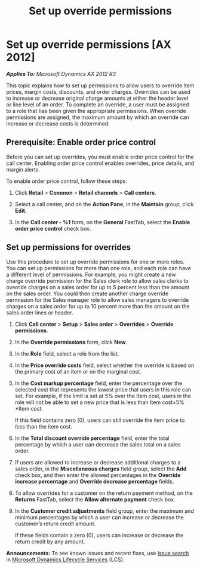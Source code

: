 ﻿---
title: Set up override permissions
TOCTitle: Set up override permissions
ms:assetid: 263c7700-0b0f-4aa0-ba1b-fb3ed17e61f3
ms:mtpsurl: https://technet.microsoft.com/en-us/library/Dn497732(v=AX.60)
ms:contentKeyID: 62221421
ms.date: 07/24/2015
mtps_version: v=AX.60
f1_keywords:
- Forms.MCRPriceOverrideMarkUpGroup
---

# Set up override permissions [AX 2012]


_**Applies To:** Microsoft Dynamics AX 2012 R3_

This topic explains how to set up permissions to allow users to override item prices, margin costs, discounts, and order charges. Overrides can be used to increase or decrease original charge amounts at either the header level or line level of an order. To complete an override, a user must be assigned to a role that has been given the appropriate permissions. When override permissions are assigned, the maximum amount by which an override can increase or decrease costs is determined.

## Prerequisite: Enable order price control

Before you can set up overrides, you must enable order price control for the call center. Enabling order price control enables overrides, price details, and margin alerts.

To enable order price control, follow these steps:

1.  Click **Retail** \> **Common** \> **Retail channels** \> **Call centers**.

2.  Select a call center, and on the **Action Pane**, in the **Maintain** group, click **Edit**.

3.  In the **Call center - %1** form, on the **General** FastTab, select the **Enable order price control** check box.

## Set up permissions for overrides

Use this procedure to set up override permissions for one or more roles. You can set up permissions for more than one role, and each role can have a different level of permissions. For example, you might create a new charge override permission for the Sales clerk role to allow sales clerks to override charges on a sales order for up to 5 percent less than the amount on the sales order. You could then create another charge override permission for the Sales manager role to allow sales managers to override charges on a sales order for up to 10 percent more than the amount on the sales order lines or header.

1.  Click **Call center** \> **Setup** \> **Sales order** \> **Overrides** \> **Override permissions**.

2.  In the **Override permissions** form, click **New**.

3.  In the **Role** field, select a role from the list.

4.  In the **Price override costs** field, select whether the override is based on the primary cost of an item or on the marginal cost.

5.  In the **Cost markup percentage** field, enter the percentage over the selected cost that represents the lowest price that users in this role can set. For example, if the limit is set at 5% over the Item cost, users in the role will not be able to set a new price that is less than Item cost+5% \*Item cost.
    
    If this field contains zero (0), users can still override the item price to *less* than the item cost.

6.  In the **Total discount override percentage** field, enter the total percentage by which a user can decrease the sales total on a sales order.

7.  If users are allowed to increase or decrease additional charges to a sales order, in the **Miscellaneous charges** field group, select the **Add** check box, and then enter the allowed percentages in the **Override increase percentage** and **Override decrease percentage** fields.

8.  To allow overrides for a customer on the return payment method, on the **Returns** FastTab, select the **Allow alternate payment** check box.

9.  In the **Customer credit adjustments** field group, enter the maximum and minimum percentages by which a user can increase or decrease the customer’s return credit amount.
    
    If these fields contain a zero (0), users can increase or decrease the return credit by any amount.

  
**Announcements:** To see known issues and recent fixes, use [Issue search](http://go.microsoft.com/fwlink/?linkid=389258) in [Microsoft Dynamics Lifecycle Services](http://go.microsoft.com/fwlink/?linkid=306505) (LCS).


